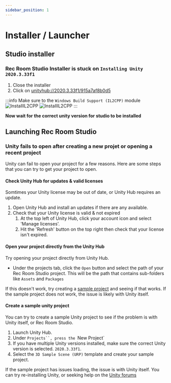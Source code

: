 ```yaml
---
sidebar_position: 1
---
```

# Installer / Launcher

## Studio installer

### Rec Room Studio Installer is stuck on `Installing Unity 2020.3.33f1`
1. Close the installer
2. Click on [unityhub://2020.3.33f1/915a7af8b0d5](unityhub://2020.3.33f1/915a7af8b0d5)

:::info
Make sure to the `Windows Build Support (IL2CPP)` module
![InstallIL2CPP](/img/LightMode/DownloadIL2CPP.png#gh-light-mode-only)
![InstallIL2CPP](/img/DarkMode/DownloadIL2CPP.png#gh-dark-mode-only)
:::

**Now wait for the correct unity version for studio to be installed**

## Launching Rec Room Studio

### Unity fails to open after creating a new projet or opening a recent project
Unity can fail to open your project for a few reasons.  Here are some steps that you can try to get your project to open.

#### Check Unity Hub for updates & valid licenses
Somtimes your Unity license may be out of date, or Unity Hub requires an update.  

1. Open Unity Hub and install an updates if there are any available.
2. Check that your Unity license is valid & not expired
    1. At the top left of Unity Hub, click your account icon and select 'Manage licenses'.
    2. Hit the 'Refresh' button on the top right then check that your license isn't expired.


#### Open your project directly from the Unity Hub
Try opening your project directly from Unity Hub.

- Under the projects tab, click the `Open` button and select the path of your Rec Room Studio project.  This will be the path that contains sub-folders like `Assets` and `Packages`

If this doesn't work, try creating a [sample project](#create-a-sample-unity-projects) and seeing if that works.  If the sample project does not work, the issue is likely with Unity itself.


#### Create a sample unity project

You can try to create a sample Unity project to see if the problem is with Unity itself, or Rec Room Studio.

1. Launch Unity Hub.
2. Under `Projects``, press the `New Project`
3. If you have multiple Unity versions installed, make sure the correct Unity version is selected. `2020.3.33f1`.
4. Select the `3D Sample Scene (URP)` template and create your sample project.

If the sample project has issues loading, the issue is with Unity itself.  You can try re-installing Unity, or seeking help on the [Unity forums](https://forum.unity.com/)
